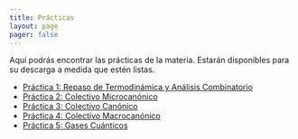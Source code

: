 ```yaml
---
title: Prácticas
layout: page
pager: false
---
```


Aquí podrás encontrar las prácticas de la materia.
Estarán disponibles para su descarga a medida que estén listas.

- [Práctica 1: Repaso de Termodinámica y Análisis Combinatorio][practica1]
- [Práctica 2: Colectivo Microcanónico][practica2]
- [Práctica 3: Colectivo Canónico][practica3]
- [Práctica 4: Colectivo Macrocanónico][practica4]
- [Práctica 5: Gases Cuánticos][practica5]


<!--Urls a practicas-->
[practica1]: https://github.com/santisoler/mecanica-estadistica/raw/pdf/practica1.pdf
[practica2]: https://github.com/santisoler/mecanica-estadistica/raw/pdf/practica2.pdf
[practica3]: https://github.com/santisoler/mecanica-estadistica/raw/pdf/practica3.pdf
[practica4]: https://github.com/santisoler/mecanica-estadistica/raw/pdf/practica4.pdf
[practica5]: https://github.com/santisoler/mecanica-estadistica/raw/pdf/practica5.pdf


